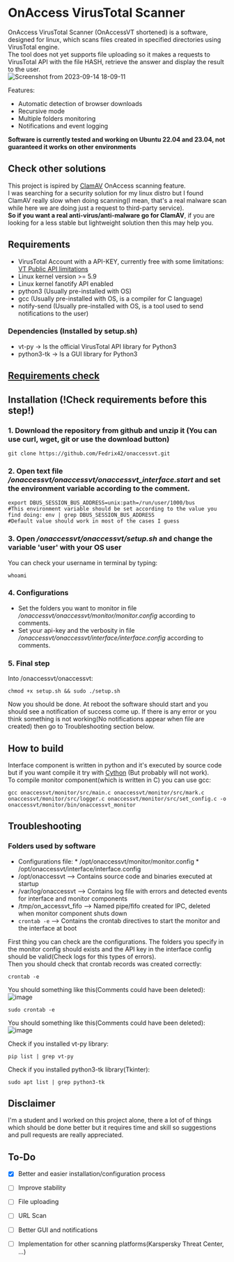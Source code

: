 # OnAccess VirusTotal Scanner
OnAccess VirusTotal Scanner (OnAccessVT shortened) is a software, designed for linux, which scans files created in specified directories using VirusTotal engine.\
The tool does not yet supports file uploading so it makes a requests to VirusTotal API with the file HASH, retrieve the answer and display the result to the user.\
![Screenshot from 2023-09-14 18-09-11](https://github.com/Fedrix42/onaccessvt/assets/144663254/f668a7f8-8e0b-4b65-99b5-551cff1519b8)

Features:
* Automatic detection of browser downloads
* Recursive mode
* Multiple folders monitoring
* Notifications and event logging

**Software is currently tested and working on Ubuntu 22.04 and 23.04, not guaranteed it works on other environments**
## Check other solutions
This project is ispired by [ClamAV](https://www.clamav.net/) OnAccess scanning feature.\
I was searching for a security solution for my linux distro but I found ClamAV really slow when doing scanning(I mean, that's a real malware scan while here we are doing just a request to third-party service).\
**So if you want a real anti-virus/anti-malware go for ClamAV**, if you are looking for a less stable but lightweight solution then this may help you.

## Requirements
  * VirusTotal Account with a API-KEY, currently free with some limitations: [VT Public API limitations](https://developers.virustotal.com/reference/public-vs-premium-api)
  * Linux kernel version >= 5.9
  * Linux kernel fanotify API enabled
  * python3 (Usually pre-installed with OS)
  * gcc (Usually pre-installed with OS, is a compiler for C language)
  * notify-send (Usually pre-installed with OS, is a tool used to send notifications to the user)
### Dependencies (Installed by setup.sh)
  * vt-py -> Is the official VirusTotal API library for Python3
  * python3-tk -> Is a GUI library for Python3

## [Requirements check](check_requirements.md)
## Installation (!Check requirements before this step!)
### 1. Download the repository from github and unzip it (You can use curl, wget, git or use the download button)
```
git clone https://github.com/Fedrix42/onaccessvt.git
```
### 2. Open text file */onaccessvt/onaccessvt/onaccessvt_interface.start* and set the environment variable according to the comment.
```
export DBUS_SESSION_BUS_ADDRESS=unix:path=/run/user/1000/bus
#This environment variable should be set according to the value you find doing: env | grep DBUS_SESSION_BUS_ADDRESS  
#Default value should work in most of the cases I guess
```

### 3. Open */onaccessvt/onaccessvt/setup.sh* and change the variable 'user' with your OS user
You can check your username in terminal by typing:
```
whoami
```

### 4. Configurations
* Set the folders you want to monitor in file */onaccessvt/onaccessvt/monitor/monitor.config* according to comments.
* Set your api-key and the verbosity in file */onaccessvt/onaccessvt/interface/interface.config* according to comments.
### 5. Final step
Into /onaccessvt/onaccessvt:
```
chmod +x setup.sh && sudo ./setup.sh
```
Now you should be done. At reboot the software should start and you should see a notification of success come up.
If there is any error or you think something is not working(No notifications appear when file are created) then go to Troubleshooting section below.

## How to build
Interface component is written in python and it's executed by source code but if you want compile it try with [Cython](https://cython.org/) (But probably will not work).\
To compile monitor component(which is written in C) you can use gcc:
```
gcc onaccessvt/monitor/src/main.c onaccessvt/monitor/src/mark.c onaccessvt/monitor/src/logger.c onaccessvt/monitor/src/set_config.c -o onaccessvt/monitor/bin/onaccessvt_monitor
```

## Troubleshooting
### Folders used by software
  * Configurations file:
            * /opt/onaccessvt/monitor/monitor.config
            * /opt/onaccessvt/interface/interface.config
  * /opt/onaccessvt --> Contains source code and binaries executed at startup
  * /var/log/onaccessvt --> Contains log file with errors and detected events for interface and monitor components
  * /tmp/on_accessvt_fifo --> Named pipe/fifo created for IPC, deleted when monitor component shuts down
  * `crontab -e` --> Contains the crontab directives to start the monitor and the interface at boot

First thing you can check are the configurations. The folders you specify in the monitor config should exists and the API key in the interface config should be valid(Check logs for this types of errors).\
Then you should check that crontab records was created correctly:
```
crontab -e
```
You should something like this(Comments could have been deleted):\
![image](https://github.com/Fedrix42/onaccessvt/assets/144663254/e52cda74-d446-4742-af85-9f183f949fb9)
```
sudo crontab -e
```
You should something like this(Comments could have been deleted):\
![image](https://github.com/Fedrix42/onaccessvt/assets/144663254/e01318b3-bd19-48bc-bf97-dcaf76ed9d62)

Check if you installed vt-py library:
```
pip list | grep vt-py
```
Check if you installed python3-tk library(Tkinter):
```
sudo apt list | grep python3-tk
```

## Disclaimer
I'm a student and I worked on this project alone, there a lot of of things which should be done better but it requires time and skill so suggestions and pull requests are really appreciated.

## To-Do
 - [x] Better and easier installation/configuration process
 - [ ] Improve stability
 - [ ] File uploading
 - [ ] URL Scan
 - [ ] Better GUI and notifications
 - [ ] Implementation for other scanning platforms(Karspersky Threat Center, ...)




